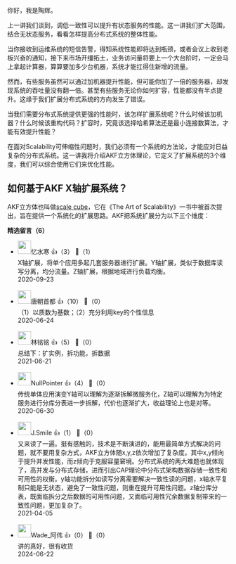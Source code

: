 你好，我是陶辉。

上一讲我们谈到，调低一致性可以提升有状态服务的性能。这一讲我们扩大范围，结合无状态服务，看看怎样提高分布式系统的整体性能。

当你接收到运维系统的短信告警，得知系统性能即将达到瓶颈，或者会议上收到老板兴奋的通知，接下来市场开缰拓土，业务访问量将要上一个大台阶时，一定会马上拿起计算器，算算要加多少台机器，系统才能扛得住新增的流量。

然而，有些服务虽然可以通过加机器提升性能，但可能你加了一倍的服务器，却发现系统的吞吐量没有翻一倍。甚至有些服务无论你如何扩容，性能都没有半点提升。这缘于我们扩展分布式系统的方向发生了错误。

当我们需要分布式系统提供更强的性能时，该怎样扩展系统呢？什么时候该加机器？什么时候该重构代码？扩容时，究竟该选择哈希算法还是最小连接数算法，才能有效提升性能？

在面对Scalability可伸缩性问题时，我们必须有一个系统的方法论，才能应对日益复杂的分布式系统。这一讲我将介绍AKF立方体理论，它定义了扩展系统的3个维度，我们可以综合使用它们来优化性能。

## 如何基于AKF X轴扩展系统？

AKF立方体也叫做[scale cube](https://en.wikipedia.org/wiki/Scale_cube)，它在《The Art of Scalability》一书中被首次提出，旨在提供一个系统化的扩展思路。AKF把系统扩展分为以下三个维度：
<div><strong>精选留言（6）</strong></div><ul>
<li><img src="https://static001.geekbang.org/account/avatar/00/11/82/3d/356fc3d6.jpg" width="30px"><span>忆水寒</span> 👍（3） 💬（1）<div>X轴扩展，将单个应用多起几套服务器进行扩展。Y轴扩展，类似于数据库读写分离，均分流量。Z轴扩展，根据地域进行负载均衡。</div>2020-09-23</li><br/><li><img src="https://static001.geekbang.org/account/avatar/00/10/7f/91/962eba1a.jpg" width="30px"><span>唐朝首都</span> 👍（10） 💬（0）<div>（1）以质数为基数；（2）充分利用key的个性信息</div>2020-06-24</li><br/><li><img src="https://static001.geekbang.org/account/avatar/00/10/4d/d3/67bdcca9.jpg" width="30px"><span>林铭铭</span> 👍（5） 💬（0）<div>总结下：扩实例，拆功能，拆数据</div>2021-06-21</li><br/><li><img src="https://static001.geekbang.org/account/avatar/00/11/fe/30/c9b568c3.jpg" width="30px"><span>NullPointer</span> 👍（4） 💬（0）<div>传统单体应用演变Y轴可以理解为逐渐拆解微服务化，Z轴可以理解为为特定服务进行分库分表进一步拆解，代价也逐渐扩大，收益理论上也是对等。</div>2020-06-30</li><br/><li><img src="https://static001.geekbang.org/account/avatar/00/14/64/9b/d1ab239e.jpg" width="30px"><span>J.Smile</span> 👍（1） 💬（0）<div>又来读了一遍。挺有感触的，技术是不断演进的，能用最简单方式解决的问题，就不要用复杂方式，AKF立方体随x,y,z依次增加了复杂度。其中x,y倾向于提升并发性能，而z倾向于克服容量窘境。分布式系统的两大难题也就体现了，高并发与分布式存储，进而引出CAP理论中分布式架构数据存储一致性和可用性的权衡。y轴功能拆分如读写分离需要解决一致性读的问题，x轴水平复制只能是无状态，避免了一致性问题，则重在提升可用性问题。z轴分库分表，既面临拆分之后数据的可用性问题，又面临可用性冗余数据复制带来的一致性问题，更加复杂了。</div>2021-04-05</li><br/><li><img src="https://static001.geekbang.org/account/avatar/00/19/c4/35/2cc10d43.jpg" width="30px"><span>Wade_阿伟</span> 👍（0） 💬（0）<div>讲的真好，很有收货</div>2024-06-22</li><br/>
</ul>